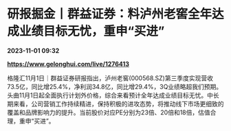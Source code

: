 # 研报掘金丨群益证券：料泸州老窖全年达成业绩目标无忧，重申“买进”

**2023-11-01 09:32**

**https://www.gelonghui.com/live/1276413**

格隆汇11月1日｜群益证券研报指出，泸州老窖(000568.SZ)第三季度实现营收73.5亿，同比增25.4%，净利润34.8亿，同比增29.4%，3Q业绩略超我们预期。头曲11月1日起全面执行计划外价格，综合来看预计全年达成业绩目标无忧。中长期来看，公司营销工作持续精进，保持积极的进攻态势，将推动线下市场更细致的覆盖和品牌影响力的提升。当前股价对应PE分别为23倍、20倍和18倍，估值合理，重申“买进”。